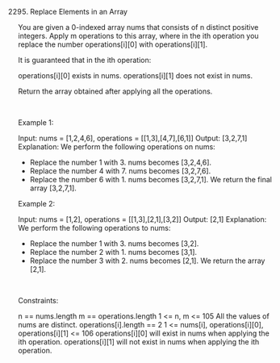 2295. Replace Elements in an Array

You are given a 0-indexed array nums that consists of n distinct positive integers. Apply m operations to this array, where in the ith operation you replace the number operations[i][0] with operations[i][1].

It is guaranteed that in the ith operation:

operations[i][0] exists in nums.
operations[i][1] does not exist in nums.

Return the array obtained after applying all the operations.

 

Example 1:

Input: nums = [1,2,4,6], operations = [[1,3],[4,7],[6,1]]
Output: [3,2,7,1]
Explanation: We perform the following operations on nums:
- Replace the number 1 with 3. nums becomes [3,2,4,6].
- Replace the number 4 with 7. nums becomes [3,2,7,6].
- Replace the number 6 with 1. nums becomes [3,2,7,1].
We return the final array [3,2,7,1].


Example 2:

Input: nums = [1,2], operations = [[1,3],[2,1],[3,2]]
Output: [2,1]
Explanation: We perform the following operations to nums:
- Replace the number 1 with 3. nums becomes [3,2].
- Replace the number 2 with 1. nums becomes [3,1].
- Replace the number 3 with 2. nums becomes [2,1].
We return the array [2,1].


 

Constraints:

n == nums.length
m == operations.length
1 <= n, m <= 105
All the values of nums are distinct.
operations[i].length == 2
1 <= nums[i], operations[i][0], operations[i][1] <= 106
operations[i][0] will exist in nums when applying the ith operation.
operations[i][1] will not exist in nums when applying the ith operation.